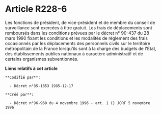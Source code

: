 # Article R228-6

Les fonctions de président, de vice-président et de membre du conseil de surveillance sont exercées à titre gratuit. Les
frais de déplacements sont remboursés dans les conditions prévues par le décret n° 90-437 du 28 mars 1990 fixant les
conditions et les modalités de règlement des frais occasionnés par les déplacements des personnels civils sur le territoire
métropolitain de la France lorsqu'ils sont à la charge des budgets de l'Etat, des établissements publics nationaux à
caractère administratif et de certains organismes subventionnés.

**Liens relatifs à cet article**

	**Codifié par**:

	  - Décret n°85-1353 1985-12-17

	**Créé par**:

	  - Décret n°96-960 du 4 novembre 1996 - art. 1 () JORF 5 novembre 1996
